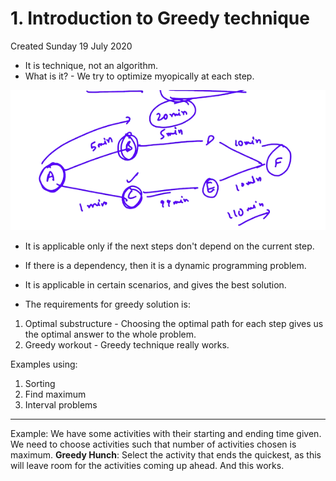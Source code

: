 # 1. Introduction to Greedy technique

Created Sunday 19 July 2020

- It is technique, not an algorithm.
- What is it? - We try to optimize myopically at each step.

![](/assets/1._Introduction_to_Greedy_technique-image-1.png)

- It is applicable only if the next steps don't depend on the current step.
- If there is a dependency, then it is a dynamic programming problem.

- It is applicable in certain scenarios, and gives the best solution.
- The requirements for greedy solution is:

1. Optimal substructure - Choosing the optimal path for each step gives us the optimal answer to the whole problem.
2. Greedy workout - Greedy technique really works.

Examples using:

1. Sorting
2. Find maximum
3. Interval problems

---

Example: We have some activities with their starting and ending time given. We need to choose activities such that number of activities chosen is maximum.
**Greedy Hunch**: Select the activity that ends the quickest, as this will leave room for the activities coming up ahead. And this works.

